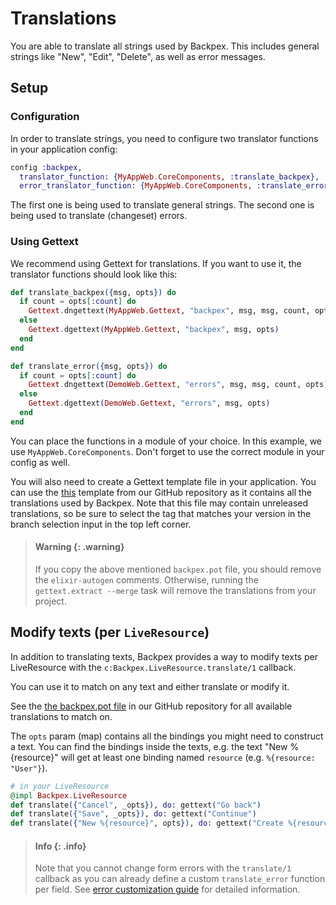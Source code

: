 # Translations

You are able to translate all strings used by Backpex. This includes general strings like "New", "Edit", "Delete", as well as error messages.

## Setup

### Configuration

In order to translate strings, you need to configure two translator functions in your application config:

```elixir
config :backpex,
  translator_function: {MyAppWeb.CoreComponents, :translate_backpex},
  error_translator_function: {MyAppWeb.CoreComponents, :translate_error}
```

The first one is being used to translate general strings. The second one is being used to translate (changeset) errors.

### Using Gettext

We recommend using Gettext for translations. If you want to use it, the translator functions should look like this:

```elixir
def translate_backpex({msg, opts}) do
  if count = opts[:count] do
    Gettext.dngettext(MyAppWeb.Gettext, "backpex", msg, msg, count, opts)
  else
    Gettext.dgettext(MyAppWeb.Gettext, "backpex", msg, opts)
  end
end

def translate_error({msg, opts}) do
  if count = opts[:count] do
    Gettext.dngettext(DemoWeb.Gettext, "errors", msg, msg, count, opts)
  else
    Gettext.dgettext(DemoWeb.Gettext, "errors", msg, opts)
  end
end
```

You can place the functions in a module of your choice. In this example, we use `MyAppWeb.CoreComponents`. Don't forget to use the correct module in your config as well.

You will also need to create a Gettext template file in your application. You can use the [this](https://github.com/naymspace/backpex/blob/main/priv/gettext/backpex.pot) template from our GitHub repository as it contains all the translations used by Backpex. Note that this file may contain unreleased translations, so be sure to select the tag that matches your version in the branch selection input in the top left corner.

> #### Warning {: .warning}
>
> If you copy the above mentioned `backpex.pot` file, you should remove the `elixir-autogen` comments. Otherwise, running the `gettext.extract --merge` task will remove the translations from your project.
## Modify texts (per `LiveResource`)

In addition to translating texts, Backpex provides a way to modify texts per LiveResource with the `c:Backpex.LiveResource.translate/1` callback.

You can use it to match on any text and either translate or modify it.

See the [the backpex.pot file](https://github.com/naymspace/backpex/blob/main/priv/gettext/backpex.pot) in our GitHub repository for all available translations to match on.

The `opts` param (map) contains all the bindings you might need to construct a text. You can find the bindings inside the texts, e.g. the text "New %{resource}" will get at least one binding named `resource` (e.g. `%{resource: "User"}`).

```elixir
# in your LiveResource
@impl Backpex.LiveResource
def translate({"Cancel", _opts}), do: gettext("Go back")
def translate({"Save", _opts}), do: gettext("Continue")
def translate({"New %{resource}", opts}), do: gettext("Create %{resource}", opts)
```

> #### Info {: .info}
>
> Note that you cannot change form errors with the `translate/1` callback as you can already define a custom `translate_error` function
> per field. See [error customization guide](guides/fields/error-customization.md) for detailed information.
